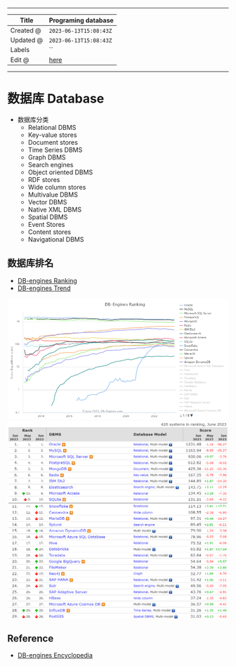-----

| Title     | Programing database                                  |
| --------- | ---------------------------------------------------- |
| Created @ | `2023-06-13T15:08:43Z`                               |
| Updated @ | `2023-06-13T15:08:43Z`                               |
| Labels    | \`\`                                                 |
| Edit @    | [here](https://github.com/junxnone/xwiki/issues/254) |

-----

# 数据库 Database

  - 数据库分类
      - Relational DBMS
      - Key-value stores
      - Document stores
      - Time Series DBMS
      - Graph DBMS
      - Search engines
      - Object oriented DBMS
      - RDF stores
      - Wide column stores
      - Multivalue DBMS
      - Vector DBMS
      - Native XML DBMS
      - Spatial DBMS
      - Event Stores
      - Content stores
      - Navigational DBMS

## 数据库排名

  - [DB-engines Ranking](https://db-engines.com/en/ranking)
  - [DB-engines Trend](https://db-engines.com/en/ranking_trend)

![image](media/5286d64c65aad23d404b1c8ba36047577b9735ab.png)
![image](media/4381deccfb2fdb982e7957b9e0159c8cc1387ca3.png)

## Reference

  - [DB-engines Encyclopedia](https://db-engines.com/en/articles)

